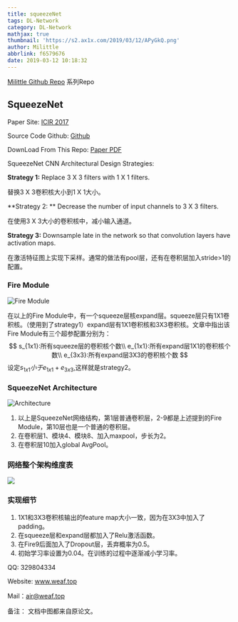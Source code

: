 ```yaml
---
title: squeezeNet
tags: DL-Network
category: DL-Network
mathjax: true
thumbnail: 'https://s2.ax1x.com/2019/03/12/APyGkQ.png'
author: Milittle
abbrlink: f6579676
date: 2019-03-12 10:18:32
---
```


[Milittle Github Repo](https://github.com/Milittle/awesome-dl-network) 系列Repo

## SqueezeNet

Paper Site: [ICIR 2017](https://arxiv.org/abs/1602.07360)

Source Code Github: [Github](https://github.com/DeepScale/SqueezeNet)

DownLoad From This Repo: [Paper PDF](https://github.com/Milittle/awesome-dl-network/blob/master/paper/1602.07360_SQUEEZENET%20ALEXNET-LEVEL%20ACCURACY%20WITH%2050X%20FEWER%20PARAMETERS%20AND%200.5MB%20MODEL%20SIZE.pdf)

SqueezeNet CNN Architectural Design Strategies:

**Strategy 1:** Replace 3 X 3 filters with 1 X 1 filters.

替换3 X 3卷积核大小到1 X 1大小。

**Strategy 2: ** Decrease the number of input channels to 3 X 3 filters.

在使用3 X 3大小的卷积核中，减小输入通道。

**Strategy 3:** Downsample late in the network so that convolution layers have activation maps.

在激活特征图上实现下采样。通常的做法有pool层，还有在卷积层加入stride>1的配置。

### Fire Module

![Fire Module](https://s2.ax1x.com/2019/03/12/APyvB8.jpg)

在以上的Fire Module中，有一个squeeze层核expand层。squeeze层只有1X1卷积核。（使用到了strategy1）expand层有1X1卷积核和3X3卷积核。文章中指出该Fire Module有三个超参配置分别为：
$$
s_{1x1}:所有squeeze层的卷积核个数\\
e_{1x1}:所有expand层1X1的卷积核个数\\
e_{3x3}:所有expand层3X3的卷积核个数
$$
设定$s_{1x1} 小于 e_{1x1} + e_{3x3}​$,这样就是strategy2。

### SqueezeNet Architecture

![Architecture](https://s2.ax1x.com/2019/03/12/AP6SAg.md.jpg)

1. 以上是SqueezeNet网络结构，第1层普通卷积层，2-9都是上述提到的Fire Module，第10层也是一个普通的卷积层。
2. 在卷积层1、模块4、模块8、加入maxpool，步长为2。
3. 在卷积层10加入global AvgPool。

### 网络整个架构维度表

![](https://s2.ax1x.com/2019/03/12/APyxHS.jpg)

### 实现细节

1. 1X1和3X3卷积核输出的feature map大小一致，因为在3X3中加入了padding。
2. 在squeeze层和expand层都加入了Relu激活函数。
3. 在Fire9后面加入了Dropout层，丢弃概率为0.5。
4. 初始学习率设置为0.04。在训练的过程中逐渐减小学习率。

QQ: 329804334

Website: www.weaf.top

Mail：air@weaf.top

备注： 文档中图都来自原论文。

